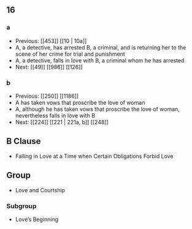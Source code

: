 ## 16
### a
- Previous: [[453]] [[10 | 10a]] 
- A, a detective, has arrested B, a criminal, and is returning her to the scene of her crime for trial and punishment
- A, a detective, falls in love with B, a criminal whom he has arrested
- Next: [[49]] [[986]] [[126]] 

### b
- Previous: [[250]] [[1186]] 
- A has taken vows that proscribe the love of woman
- A, although he has taken vows that proscribe the love of woman, nevertheless falls in love with B
- Next: [[224]] [[221 | 221a, b]] [[248]] 

## B Clause
- Falling in Love at a Time when Certain Obligations Forbid Love

## Group
- Love and Courtship

### Subgroup
- Love’s Beginning

